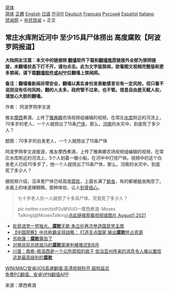  <!-- 面包屑导航 --> <div class="breadcrumb"><!-- GTranslate: https://gtranslate.io/ -->  <div class="switcher notranslate">  <div class="selected">  <a href="#" onclick="return false;"> 简体</a>  </div>  <div class="option">  <a href="https://www.bannedbook.org" onclick="doGTranslate('zh-CN|zh-CN');jQuery('div.switcher div.selected a').html(jQuery(this).html());return false;" title="简体中文" class="nturl selected"> 简体</a>  <a href="https://www.bannedbook.org/zh-tw/" onclick="doGTranslate('zh-CN|zh-TW');jQuery('div.switcher div.selected a').html(jQuery(this).html());return false;" title="繁體中文" class="nturl"> 正體</a>  <a href="https://www.bannedbook.org/en/" onclick="doGTranslate('zh-CN|en');jQuery('div.switcher div.selected a').html(jQuery(this).html());return false;" title="English" class="nturl"> English</a>  <a href="https://www.bannedbook.org/ja/" onclick="doGTranslate('zh-CN|ja');jQuery('div.switcher div.selected a').html(jQuery(this).html());return false;" title="日本語" class="nturl"> 日語</a>  <a href="https://www.bannedbook.org/ko/" onclick="doGTranslate('zh-CN|ko');jQuery('div.switcher div.selected a').html(jQuery(this).html());return false;" title="한국어" class="nturl"> 한국어</a>  <a href="https://www.bannedbook.org/de/" onclick="doGTranslate('zh-CN|de');jQuery('div.switcher div.selected a').html(jQuery(this).html());return false;" title="Deutsch" class="nturl"> Deutsch</a>  <a href="https://www.bannedbook.org/fr/" onclick="doGTranslate('zh-CN|fr');jQuery('div.switcher div.selected a').html(jQuery(this).html());return false;" title="Français" class="nturl"> Français</a>  <a href="https://www.bannedbook.org/ru/" onclick="doGTranslate('zh-CN|ru');jQuery('div.switcher div.selected a').html(jQuery(this).html());return false;" title="Русский" class="nturl"> Русский</a>  <a href="https://www.bannedbook.org/es/" onclick="doGTranslate('zh-CN|es');jQuery('div.switcher div.selected a').html(jQuery(this).html());return false;" title="Español" class="nturl"> Español</a>  <a href="https://www.bannedbook.org/it/" onclick="doGTranslate('zh-CN|it');jQuery('div.switcher div.selected a').html(jQuery(this).html());return false;" title="Italiano" class="nturl"> Italiano</a>  </div>  </div>      <div class='breadcrumb-sub'><!-- Breadcrumb NavXT 6.3.0 --> <a href="https://www.bannedbook.org/" class="home">禁闻网</a> &gt; <a href="https://www.bannedbook.org/bnews/cbnews/" class="category">中共禁闻</a> &gt; 正文</div></div><h2>常庄水库附近河中 至少15具尸体捞出 高度腐败【阿波罗网报道】</h2> <p class="notice"><b>大陆网友注意：本文中的链接除 <a href="https://github.com/bannedbook/fanqiang" >翻墙</a>软件下载和<a href="https://github.com/killgcd/justmysocks/blob/master/README.md">翻墙推荐</a>链接外全部为禁网链接，未翻墙状态下打不开，请勿点击。此为文字版禁闻，欲看图文视频完整版和更多禁闻，请下载<a href="https://github.com/bannedbook/fanqiang">翻墙软件或APP</a>后翻墙上禁闻网。</p><p>备注：翻墙看新闻非常安全，翻墙以真实身份发表敏感言论有一定风险，但只看不说则没有任何风险，翻的人太多，政府管不过来，也不管。信息自由是天赋人权，请放心大胆的翻墙。</b></p>  <div class="entry"> <p>作者： 阿波罗网李文波</p> <p id="summary">推友<a href="https://www.bannedbook.org/bnews/tag/%e6%91%a9%e8%a5%bf/" class="st_tag internal_tag" rel="tag" title="标签 摩西 下的日志">摩西</a>煮酒，上传了<a href="https://www.bannedbook.org/bnews/tag/%E9%9B%85%E5%85%B8%E5%A8%9C/" class="st_tag internal_tag" rel="tag" title="标签 雅典娜 下的日志">雅典娜</a>农场视频组编辑的视频，在常庄<a href="https://www.bannedbook.org/bnews/tag/%e6%b0%b4%e5%ba%93/" class="st_tag internal_tag" rel="tag" title="标签 水库 下的日志">水库</a>附近的河流上，70多岁的老人，一个人就捞出了15条<a href="https://www.bannedbook.org/bnews/tag/%E5%B0%B8%E4%BD%93/" class="st_tag internal_tag" rel="tag" title="标签 尸体 下的日志">尸体</a>，那么，<a href="https://www.bannedbook.org/bnews/tag/%e6%b2%b3%e5%8d%97/" class="st_tag internal_tag" rel="tag" title="标签 河南 下的日志">河南</a>的水灾中，到底死了多少人？</p> <p id="conimg">题图：70多岁的白发老人，一个人就捞出了15条尸体</p>  <p>阿波罗网李文波报道，推友摩西煮酒，上传了雅典娜农场视频组编辑的视频，在常庄水库附近的河流上，5个人划着一艘小船，在河中中打捞尸体。视频中的这个白发老人已经70多岁了，他一个人就捞出了15条尸体，那么，河南的水灾中，到底死了多少人？</p> <p>据视频介绍，沼泽里尸体已经高度<a href="https://www.bannedbook.org/bnews/tag/%e8%85%90%e8%b4%a5/" class="st_tag internal_tag" rel="tag" title="标签 腐败 下的日志">腐败</a>，上面长满了<a href="https://www.bannedbook.org/bnews/tag/%e8%9b%86%e8%99%ab/" class="st_tag internal_tag" rel="tag" title="标签 蛆虫 下的日志">蛆虫</a>，有的都被蛆虫掏空了。水面上的味道辣眼睛，那种体验，让人<a href="https://www.bannedbook.org/bnews/tag/%E5%88%BB%E9%AA%A8%E9%93%AD%E5%BF%83/" class="st_tag internal_tag" rel="tag" title="标签 刻骨铭心 下的日志">刻骨铭心</a>。</p> <blockquote><p>七十岁老人仅一人就捞了十多具尸体，究竟死了多少人？</p>  <p>pic.twitter.com/tztP2xMVUO—摩西煮酒· Moses Talking(@MosesTalking)<a href="https://twitter.com/MosesTalking/status/1421824759092948995?ref_src=twsrc%5Etfw">点此链接观看视频或图片 August1,2021</a></p></blockquote> <ul class='op-related-articles' title='相关阅读'> <li><a href='https://www.bannedbook.org/bnews/headline/20210802/1598822.html' target='_blank'>批民进党一党独大、<b>腐败</b>无能 朱立伦再次参选国民党主席</a></li> <li><a href='https://www.bannedbook.org/bnews/bannedvideo/20210801/1597896.html' target='_blank'>【中国观察】中共称霸全球战略： 打造支点国家 输出<b>腐败</b>抢占资源</a></li> <li><a href='https://www.bannedbook.org/bnews/baitai/20210727/1594705.html' target='_blank'>苏晓康：<b>腐败</b>露馅了</a></li> <li><a href='https://www.bannedbook.org/bnews/baitai/20210721/1591103.html' target='_blank'>对南非前总统祖马的<b>腐败</b>案审判被推迟到8月</a></li> <li><a href='https://www.bannedbook.org/bnews/bannedvideo/20210717/1588676.html' target='_blank'>川普：南希-佩洛西是一个众所周知的疯子 佐治亚州传来的消息令人难以置信 这是最高级别的<b>腐败</b></a></li> </ul> <p class="texttj"> <a href="https://github.com/bannedbook/fanqiang/wiki/V2ray%E6%9C%BA%E5%9C%BA" target="_blank">WIN/MAC/安卓/iOS高速翻墙:高清视频秒开,超低延迟</a><br/> <a href="https://github.com/bannedbook/fanqiang/wiki/%E7%A6%81%E9%97%BB%E7%BD%91%E5%AE%89%E5%8D%93%E7%BF%BB%E5%A2%99%E6%96%B0%E9%97%BBAPP" target="_blank">免费PC翻墙、安卓VPN翻墙APP</a></p><p> 来源：摩西煮酒 </p> <a name='sharetosocial'></a>  <div style="margin-bottom:5px;padding-bottom:5px;clear:both"> <div id="archive-pix-1" class="banner-ads"> <!-- AuctionX Display platform tag START --> <div id="26318x728x90x621x_ADSLOT2" clicktrack="%%CLICK_URL_ESC%%"></div> <!-- AuctionX Display platform tag END --> </div> <div id="archive-pix-2" class="banner-ads"> <!-- AuctionX Display platform tag START --> <div id="26315x300x250x621x_ADSLOT2" clicktrack="%%CLICK_URL_ESC%%"></div> <!-- AuctionX Display platform tag END --> </div> </div>  <div id="archive-pix-1" class="banner-ads"> <!-- AuctionX Display platform tag START --> <div id="26318x728x90x621x_ADSLOT3" clicktrack="%%CLICK_URL_ESC%%"></div> <!-- AuctionX Display platform tag END --> </div> </div><!--END ENTRY--> 